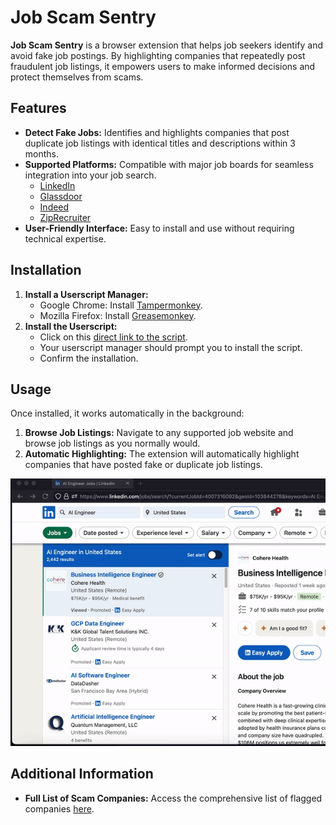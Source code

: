 # Job Scam Sentry

**Job Scam Sentry** is a browser extension that helps job seekers identify and avoid fake job postings. By highlighting companies that repeatedly post fraudulent job listings, it empowers users to make informed decisions and protect themselves from scams.

## Features

- **Detect Fake Jobs:** Identifies and highlights companies that post duplicate job listings with identical titles and descriptions within 3 months.
- **Supported Platforms:** Compatible with major job boards for seamless integration into your job search.
  - [LinkedIn](https://www.linkedin.com)
  - [Glassdoor](https://www.glassdoor.com)
  - [Indeed](https://www.indeed.com)
  - [ZipRecruiter](https://www.ziprecruiter.com)
- **User-Friendly Interface:** Easy to install and use without requiring technical expertise.

## Installation

1. **Install a Userscript Manager:**
   - Google Chrome: Install [Tampermonkey](https://chromewebstore.google.com/detail/tampermonkey/dhdgffkkebhmkfjojejmpbldmpobfkfo).
   - Mozilla Firefox: Install [Greasemonkey](https://addons.mozilla.org/en-US/firefox/addon/greasemonkey/).
2. **Install the Userscript:**
   - Click on this [direct link to the script](https://github.com/rzagreb/job-scam-sentry-userscript/raw/refs/heads/main/dist/job_scam_sentry.user.js).
   - Your userscript manager should prompt you to install the script.
   - Confirm the installation.

## Usage

Once installed, it works automatically in the background:

1. **Browse Job Listings:** Navigate to any supported job website and browse job listings as you normally would.
2. **Automatic Highlighting:** The extension will automatically highlight companies that have posted fake or duplicate job listings.

![Demo](docs/assets/demo.gif)

## Additional Information

- **Full List of Scam Companies:** Access the comprehensive list of flagged companies [here](https://github.com/rzagreb/job-scam-sentry-userscript/blob/main/src/companies.csv).
